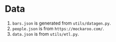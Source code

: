 # Data

1. `bars.json` is generated from `utils/datagen.py`.
2. `people.json` is from `https://mockaroo.com/`.
3. `data.json` is from `utils/etl.py`.